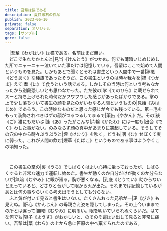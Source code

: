 ```yaml
---
title: 吾輩は猫である
description: 夏目漱石の作品
publish: 2023-06-10
private: false
separation: オリジナル
tags: [サンプル]
gore: false
---
```


　|吾輩《わがはい》は猫である。名前はまだ無い。  
　どこで生れたかとんと|見当《けんとう》がつかぬ。何でも薄暗いじめじめした所でニャーニャー泣いていた事だけは記憶している。吾輩はここで始めて人間というものを見た。しかもあとで聞くとそれは書生という人間中で一番|獰悪《どうあく》な種族であったそうだ。この書生というのは時々我々を|捕《つかま》えて|煮《に》て食うという話である。しかしその当時は何という考もなかったから別段恐しいとも思わなかった。ただ彼の|掌《てのひら》に載せられてスーと持ち上げられた時何だかフワフワした感じがあったばかりである。掌の上で少し落ちついて書生の顔を見たのがいわゆる人間というものの|見始《みはじめ》であろう。この時妙なものだと思った感じが今でも残っている。第一毛をもって装飾されべきはずの顔がつるつるしてまるで|薬缶《やかん》だ。その|後《ご》猫にもだいぶ|逢《あ》ったがこんな|片輪《かたわ》には一度も|出会《でく》わした事がない。のみならず顔の真中があまりに突起している。そうしてその穴の中から時々ぷうぷうと|煙《けむり》を吹く。どうも|咽《む》せぽくて実に弱った。これが人間の飲む|煙草《たばこ》というものである事はようやくこの頃知った。

<br>

　この書生の掌の|裏《うち》でしばらくはよい心持に坐っておったが、しばらくすると非常な速力で運転し始めた。書生が動くのか自分だけが動くのか分らないが|無暗《むやみ》に眼が廻る。胸が悪くなる。|到底《とうてい》助からないと思っていると、どさりと音がして眼から火が出た。それまでは記憶しているがあとは何の事やらいくら考え出そうとしても分らない。  
　ふと気が付いて見ると書生はいない。たくさんおった兄弟が一|疋《ぴき》も見えぬ。|肝心《かんじん》の母親さえ姿を隠してしまった。その上今いままでの所とは違って|無暗《むやみ》に明るい。眼を明いていられぬくらいだ。はてな何でも|容子《ようす》がおかしいと、のそのそ這はい出して見ると非常に痛い。吾輩は|藁《わら》の上から急に笹原の中へ棄てられたのである。